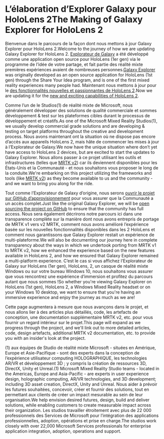 # <a name="the-making-of-galaxy-explorer-for-hololens-2"></a><span data-ttu-id="bd0cb-101">L’élaboration d’Explorer Galaxy pour HoloLens 2</span><span class="sxs-lookup"><span data-stu-id="bd0cb-101">The Making of Galaxy Explorer for HoloLens 2</span></span>

<span data-ttu-id="bd0cb-102">Bienvenue dans le parcours de la façon dont nous mettons à jour Galaxy Explorer pour HoloLens 2.</span><span class="sxs-lookup"><span data-stu-id="bd0cb-102">Welcome to the journey of how we are updating Galaxy Explorer for HoloLens 2.</span></span> <span data-ttu-id="bd0cb-103">[Explorateur de Galaxy](https://docs.microsoft.com/en-us/windows/mixed-reality/galaxy-explorer "Galaxy Explorer") a été développé comme une application open source pour HoloLens (1er gen) via le programme de l’idée de votre partage, et fait partie des réalité mixte premières expériences avaient de nombreuses personnes.</span><span class="sxs-lookup"><span data-stu-id="bd0cb-103">[Galaxy Explorer](https://docs.microsoft.com/en-us/windows/mixed-reality/galaxy-explorer "Galaxy Explorer") was originally developed as an open source application for HoloLens (1st gen) through the Share Your Idea program, and is one of the first mixed reality experiences many people had.</span></span> <span data-ttu-id="bd0cb-104">Maintenant nous mettons à jour pour le [des fonctionnalités nouvelles et passionnantes de HoloLens 2](https://www.microsoft.com/en-gb/hololens/hardware).</span><span class="sxs-lookup"><span data-stu-id="bd0cb-104">Now we are updating it for the [new and exciting capabilities of HoloLens 2](https://www.microsoft.com/en-gb/hololens/hardware).</span></span>

<span data-ttu-id="bd0cb-105">Comme l’un de le Studios(1) de réalité mixte de Microsoft, nous généralement développer des solutions de qualité commerciale et sommes développement & test sur les plateformes cibles durant le processus de développement et créatifs.</span><span class="sxs-lookup"><span data-stu-id="bd0cb-105">As one of the Microsoft Mixed Reality Studios(1), we usually develop commercial grade solutions and are developing & testing on target platforms throughout the creative and development process.</span></span> <span data-ttu-id="bd0cb-106">Nous avons maintenant ont la situation où ne dispose pas encore d’accès aux appareils HoloLens 2, mais hâte de commencer les mises à jour à l’Explorateur de Galaxy.</span><span class="sxs-lookup"><span data-stu-id="bd0cb-106">We now have the unique situation where don’t yet have access to HoloLens 2 devices, but are excited to start the updates to Galaxy Explorer.</span></span> <span data-ttu-id="bd0cb-107">Nous allons passer à ce projet utilisant les outils et infrastructures (telles que [MRTK v2](https://microsoft.github.io/MixedRealityToolkit-Unity/Documentation/GettingStartedWithTheMRTK.html)) car ils deviennent disponibles pour les États-Unis et la Communauté - et nous souhaitons vous proposer le long de la conduite.</span><span class="sxs-lookup"><span data-stu-id="bd0cb-107">We're embarking on this project utilizing the frameworks and tools (like [MRTK v2](https://microsoft.github.io/MixedRealityToolkit-Unity/Documentation/GettingStartedWithTheMRTK.html)) as they become available to us and the community - and we want to bring you along for the ride.</span></span>

<span data-ttu-id="bd0cb-108">Tout comme l’Explorateur de Galaxy d’origine, nous serons [ouvrir le projet sur GitHub d’approvisionnement](https://github.com/Microsoft/GalaxyExplorer) pour vous assurer que la Communauté a un accès complet.</span><span class="sxs-lookup"><span data-stu-id="bd0cb-108">Just like the original Galaxy Explorer, we will be [open sourcing the project on GitHub](https://github.com/Microsoft/GalaxyExplorer) to ensure that the community has full access.</span></span> <span data-ttu-id="bd0cb-109">Nous sera également décrirons notre parcours ici dans une transparence complète sur la manière dont nous avons entrepris de portage de MRTK v1 vers v2 MRTK, comment nous avons amélioré l’expérience basée sur les nouvelles fonctionnalités disponibles dans les 2 HoloLens et comment nous garantissons que Galaxy Explorer restait un expérience de multi-plateforme.</span><span class="sxs-lookup"><span data-stu-id="bd0cb-109">We will also be documenting our journey here in complete transparency about the ways in which we undertook porting from MRTK v1 to MRTK v2, how we enhanced the experience based on the new features available in HoloLens 2, and how we ensured that Galaxy Explorer remained a multi-platform experience.</span></span> <span data-ttu-id="bd0cb-110">C’est le cas si vous affichez l’Explorateur de Galaxy sur HoloLens (1er gen), HoloLens, 2, un casque de réalité mixte Windows ou sur votre bureau Windows 10, nous souhaitons vous assurer que vous rencontrez une expérience d’immersion et profitez du parcours autant que nous sommes !</span><span class="sxs-lookup"><span data-stu-id="bd0cb-110">So whether you're viewing Galaxy Explorer on HoloLens (1st gen), HoloLens 2, a Windows Mixed Reality headset or on your Windows 10 desktop, we want to ensure that you're having an immersive experience and enjoy the journey as much as we are!</span></span>

<span data-ttu-id="bd0cb-111">Cette page augmentera à mesure que nous avançons dans le projet, et nous allons lier à des articles plus détaillés, code, les artefacts de conception, une documentation supplémentaire MRTK v2, etc. pour vous fournir un regard intérieur sur le projet.</span><span class="sxs-lookup"><span data-stu-id="bd0cb-111">This page will expand as we progress through the project, and we'll link out to more detailed articles, code, design artefacts, additional MRTK v2 documentation, etc. to provide you with an insider's look at the project.</span></span>



<span data-ttu-id="bd0cb-112">(1) aux équipes de Studio de réalité mixte Microsoft - situées en Amérique, Europe et Asie-Pacifique - sont des experts dans la conception de l’expérience utilisateur computing HOLOGRAPHIQUE, les technologies AR/VR et développement 3D ; y compris la création de ressources 3D, DirectX, Unity et Unreal.</span><span class="sxs-lookup"><span data-stu-id="bd0cb-112">(1) Microsoft Mixed Reality Studio teams - located in the Americas, Europe and Asia-Pacific - are experts in user experience design, holographic computing, AR/VR technologies, and 3D development; including 3D asset creation, DirectX, Unity and Unreal.</span></span> <span data-ttu-id="bd0cb-113">Nous aider à prévoir les futures souhaitées, concevoir, créer et fournir des solutions, tout en permettant aux clients de créer un impact mesurable au sein de leur organisation.</span><span class="sxs-lookup"><span data-stu-id="bd0cb-113">We help envision desired futures, design, build and deliver solutions, while enabling customers to create measurable impact across their organization.</span></span> <span data-ttu-id="bd0cb-114">Les studios travailler étroitement avec plus de 22 000 professionnels des Services de Microsoft pour l’intégration des applications professionnelles, adoption, opérations et prise en charge.</span><span class="sxs-lookup"><span data-stu-id="bd0cb-114">The studios work closely with over 22,000 Microsoft Services professionals for enterprise application integration, adoption, operations and support.</span></span>
